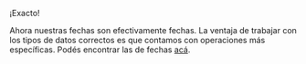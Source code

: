 ¡Exacto!

Ahora nuestras fechas son efectivamente fechas. La ventaja de trabajar con los tipos de datos correctos es que contamos con operaciones más específicas. Podés encontrar las de fechas [acá](https://docs.python.org/3/library/datetime.html).
